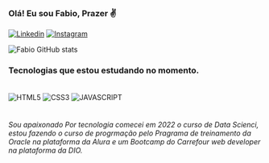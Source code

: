 ### Olá! Eu sou Fabio, Prazer 	:v:
[![Linkedin](https://img.shields.io/badge/LinkedIn-0077B5?style=for-the-badge&logo=linkedin&logoColor=white
)](https://www.linkedin.com/in/fabio-alves-47843556/)
[![Instagram](https://img.shields.io/badge/Instagram-E4405F?style=for-the-badge&logo=instagram&logoColor=white)]()

![Fabio GitHub stats](https://github-readme-stats.vercel.app/api?username=FabioAlvesArrais&theme=algolia&show_icons=true)

### Tecnologias que estou estudando no momento.

<div style="display: inline_block"><br/>
<img align="center" alt="HTML5" src="https://img.shields.io/badge/HTML5-E34F26?style=for-the-badge&logo=html5&logoColor=white" />
  <img align="center" alt="CSS3" src="https://img.shields.io/badge/CSS3-1572B6?style=for-the-badge&logo=css3&logoColor=white" />
  <img align="center" alt="JAVASCRIPT" src="https://img.shields.io/badge/JavaScript-F7DF1E?style=for-the-badge&logo=javascript&logoColor=black" />
</div><br/>

###### Sou apaixonado Por tecnologia comecei em 2022 o curso de Data Scienci, estou fazendo o curso de progrmação pelo Pragrama de treinamento da Oracle na plataforma da Alura e um Bootcamp do Carrefour web developer na plataforma da DIO.

